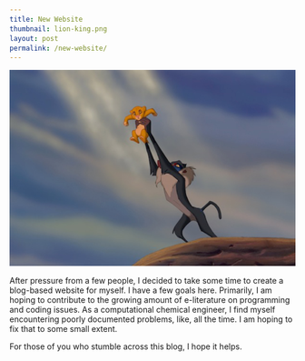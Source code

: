 ```yaml
---
title: New Website
thumbnail: lion-king.png
layout: post
permalink: /new-website/
---
```


![](/assets/2012-03-18-new-website/lion-king.png)

After pressure from a few people, I decided to take some time to create a blog-based
website for myself. I have a few goals here. Primarily, I am hoping to contribute
to the growing amount of e-literature on programming and coding issues. As a
computational chemical engineer, I find myself encountering poorly documented problems,
like, all the time. I am hoping to fix that to some small extent.

For those of you who stumble across this blog, I hope it helps.
